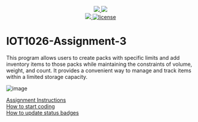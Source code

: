 <p align="center">
	<a href="https://github.com/Cathnava21/IOT1026-Assignment-3/actions/workflows/ci.yml">
    <img src="https://github.com/Cathnava21/IOT1026-Assignment-3/actions/workflows/ci.yml/badge.svg"/>
    </a>
	<a href="https://github.com/Cathnava21/IOT1026-Assignment-3/actions/workflows/formatting.yml">
    <img src="https://github.com/Cathnava21/IOT1026-Assignment-3/actions/workflows/formatting.yml/badge.svg"/>
	<br/>
    <a href="https://codecov.io/gh/Cathnava21/IOT1026-Assignment-3" > 
    <img src="https://codecov.io/gh/Cathnava21/IOT1026-Assignment-3/branch/main/graph/badge.svg?token=JS0857X5JD"/> 
	<img title="MIT License" alt="license" src="https://img.shields.io/badge/license-MIT-informational?style=flat-square">	
    </a>
</p>

# IOT1026-Assignment-3
This program allows users to create packs with specific limits and add inventory items to those packs while maintaining the constraints of volume, weight, and count. It provides a convenient way to manage and track items within a limited storage capacity.  
        
![image](https://github.com/Cathnava21/IOT1026-Assignment-3/assets/131034603/b380167e-7fa9-49ab-8a35-faed0c73f854)



[Assignment Instructions](docs/instructions.md)  
[How to start coding](docs/how-to-use.md)  
[How to update status badges](docs/how-to-update-badges.md)
